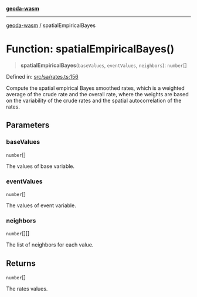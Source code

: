 [**geoda-wasm**](../README.md)

***

[geoda-wasm](../globals.md) / spatialEmpiricalBayes

# Function: spatialEmpiricalBayes()

> **spatialEmpiricalBayes**(`baseValues`, `eventValues`, `neighbors`): `number`[]

Defined in: [src/sa/rates.ts:156](https://github.com/GeoDaCenter/geoda-lib/blob/0ad3977fd23db605b1dc766f99d329a28ef59f68/src/js/src/sa/rates.ts#L156)

Compute the spatial empirical Bayes smoothed rates, which is a weighted average of the crude rate
and the overall rate, where the weights are based on the variability of the crude rates and the
spatial autocorrelation of the rates.

## Parameters

### baseValues

`number`[]

The values of base variable.

### eventValues

`number`[]

The values of event variable.

### neighbors

`number`[][]

The list of neighbors for each value.

## Returns

`number`[]

The rates values.
